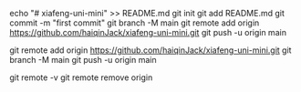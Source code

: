 echo "# xiafeng-uni-mini" >> README.md
git init
git add README.md
git commit -m "first commit"
git branch -M main
git remote add origin https://github.com/haiqinJack/xiafeng-uni-mini.git
git push -u origin main

git remote add origin https://github.com/haiqinJack/xiafeng-uni-mini.git
git branch -M main
git push -u origin main

git remote -v 
git remote remove origin 